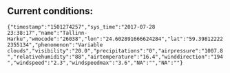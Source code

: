 ## Current conditions: 
 ``` {"timestamp":"1501274257","sys_time":"2017-07-28 23:38:17","name":"Tallinn-Harku","wmocode":"26038","lon":"24.602891666624284","lat":"59.398122222355134","phenomenon":"Variable clouds","visibility":"20.0","precipitations":"0","airpressure":"1007.8","relativehumidity":"88","airtemperature":"16.4","winddirection":"194","windspeed":"2.3","windspeedmax":"3.6","NA":"","NA":""} ```
